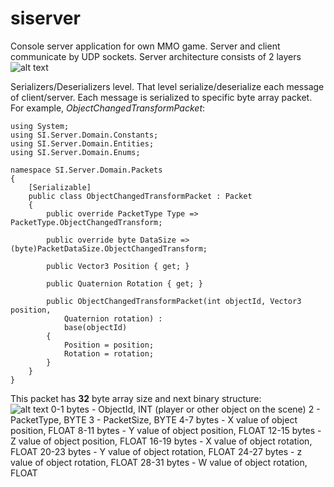 # siserver

Console server application for own MMO game. Server and client communicate by UDP sockets. 
Server architecture consists of 2 layers
<br/>![alt text](https://i.imgur.com/nlfkm5r.png)

Serializers/Deserializers level. That level serialize/deserialize each message of client/server. 
Each message is serialized to specific byte array packet. 
For example, _ObjectChangedTransformPacket_:

```
using System;
using SI.Server.Domain.Constants;
using SI.Server.Domain.Entities;
using SI.Server.Domain.Enums;

namespace SI.Server.Domain.Packets
{
    [Serializable]
    public class ObjectChangedTransformPacket : Packet
    {
        public override PacketType Type => PacketType.ObjectChangedTransform;

        public override byte DataSize => (byte)PacketDataSize.ObjectChangedTransform;

        public Vector3 Position { get; }
    
        public Quaternion Rotation { get; }

        public ObjectChangedTransformPacket(int objectId, Vector3 position, 
            Quaternion rotation) :
            base(objectId)
        {
            Position = position;
            Rotation = rotation;
        }
    }
}
```
This packet has **32** byte array size and next binary structure:
<br/>![alt text](https://i.imgur.com/KnkTFWB.png)
0-1 bytes - ObjectId, INT (player or other object on the scene)
2 - PacketType, BYTE
3 - PacketSize, BYTE
4-7 bytes - X value of object position, FLOAT
8-11 bytes - Y value of object position, FLOAT
12-15 bytes - Z value of object position, FLOAT
16-19 bytes - X value of object rotation, FLOAT
20-23 bytes - Y value of object rotation, FLOAT
24-27 bytes - z value of object rotation, FLOAT
28-31 bytes - W value of object rotation, FLOAT

